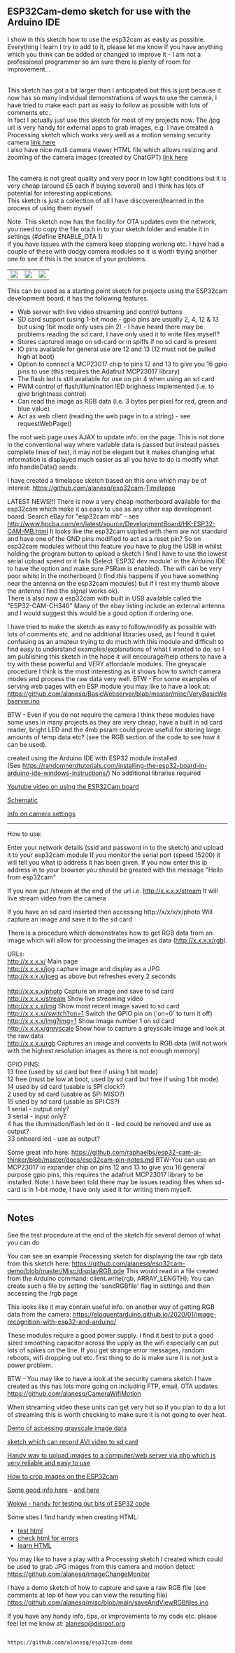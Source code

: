 
## ESP32Cam-demo sketch for use with the Arduino IDE 

I show in this sketch how to use the esp32cam as easily as possible.  Everything I learn I try to add to it, please let me know if you have anything which you think can be added or changed to improve it - I am not a professional programmer so am sure there is plenty of room for improvement... <br><br>

This sketch has got a bit larger than I anticipated but this is just because it now has so many individual demonstrations of ways to use the camera, I have tried to make each part as easy to follow as possible with lots of comments etc.. <br>
In fact I actually just use this sketch for most of my projects now.  The /jpg url is very handy for external apps to grab images, e.g. I have created a Processing sketch which works very well as a motion sensing security camera   [link here](https://github.com/alanesq/esp32cam-demo/tree/master/Misc/motionDetect) <br>
I also have  nice mutli camera viewer HTML file which allows resizing and zooming of the camera images (created by ChatGPT)  [link here](https://github.com/alanesq/esp32cam-demo/blob/master/Misc/multiCameraViewer.htm)<br><br>

The camera is not great quality and very poor in low light conditions but it is very cheap (around £5 each if buying several) and I think has lots of potential for interesting applications. <br>
This sketch is just a collection of all I have discovered/learned in the process of using them myself<br>

Note: This sketch now has the facility for OTA updates over the network, you need to copy the file ota.h in to your sketch folder and enable it in settings (#define ENABLE_OTA 1)
<br>
If you have issues with the camera keep stopping working etc. I have had a couple of these with dodgy camera modules so it is worth trying another one to see if this is the 
source of your problems. <br>

<table><tr>
  <td><img src="/images/root.png" /></td>
  <td><img src="/images/rgb.png" /></td>
  <td><img src="/images/grey.png" /></td>
</tr></table> 

This can be used as a starting point sketch for projects using the ESP32cam development board, it has the following features.
 - Web server with live video streaming and control buttons
 - SD card support (using 1-bit mode - gpio pins are usually 2, 4, 12 & 13 but using 1bit mode only uses pin 2) - I have heard there may be problems reading the sd card, I have only used it to write files myself?
 - Stores captured image on sd-card or in spiffs if no sd card is present
 - IO pins available for general use are 12 and 13 (12 must not be pulled high at boot)
 - Option to connect a MCP23017 chip to pins 12 and 13 to give you 16 gpio pins to use (this requires the Adafruit MCP23017 library)
 - The flash led is still available for use on pin 4 when using an sd card
 - PWM control of flash/illumination lED brighness implemented (i.e. to give brightness control)
 - Can read the image as RGB data  (i.e. 3 bytes per pixel for red, green and blue value)
 - Act as web client (reading the web page in to a string) - see requestWebPage()

The root web page uses AJAX to update info. on the page.  This is not done in the conventional way where variable data is passed but 
instead passes complete lines of text, it may not be elegant but it makes changing what information is displayed much easier as all you 
have to do is modify what info handleData() sends. 

I have created a timelapse sketch based on this one which may be of interest: https://github.com/alanesq/esp32cam-Timelapse

LATEST NEWS!!!
There is now a very cheap motherboard available for the esp32cam which make it as easy to use as any other esp development board. 
Search eBay for "esp32cam mb" - see http://www.hpcba.com/en/latest/source/DevelopmentBoard/HK-ESP32-CAM-MB.html 
It looks like the esp32cam suplied with them are not standard and have one of the GND pins modified to act as a reset pin?
So on esp32cam modules without this feature you have to plug the USB in whilst holding the program button to upload a sketch 
I find I have to use the lowest serial upload speed or it fails (Select 'ESP32 dev module' in the Arduino IDE to have the option and 
make sure PSRam is enabled). 
The wifi can be very poor whilst in the motherboard (I find this happens if you have something near the antenna on the esp32cam modules) 
but if I rest my thumb above the antenna I find the signal works ok).  
There is also now a esp32cam with built in USB available called the "ESP32-CAM-CH340" 
Many of the ebay listing include an external antenna and I would suggest this would be a good option if ordering one.  

I have tried to make the sketch as easy to follow/modify as possible with lots of comments etc. and no additional libraries used, 
as I found it quiet confusing as an amateur trying to do much with this module and difficult to find easy to understand 
examples/explanations of what I wanted to do, so I am publishing this sketch in the hope it will encourage/help others to have a 
try with these powerful and VERY affordable modules.
The greyscale procedure I think is the most interesting as it shows how to switch camera modes and process the raw data very well.
BTW - For some examples of serving web pages with en ESP module you may like to have a look 
      at: https://github.com/alanesq/BasicWebserver/blob/master/misc/VeryBasicWebserver.ino

BTW - Even if you do not require the camera I think these modules have some uses in many projects as they are very cheap, have a 
built in sd card reader, 
bright LED and the 4mb psram could prove useful for storing large amounts of temp data etc?   (see the RGB section of the code to 
see how it can be used).

created using the Arduino IDE with ESP32 module installed  
(See https://randomnerdtutorials.com/installing-the-esp32-board-in-arduino-ide-windows-instructions/)
No additional libraries required

[Youtube video on using the ESP32Cam board](https://www.youtube.com/watch?v=FmlxC0goKew)

[Schematic](https://github.com/SeeedDocument/forum_doc/blob/master/reg/ESP32_CAM_V1.6.pdf)

[Info on camera settings](https://randomnerdtutorials.com/esp32-cam-ov2640-camera-settings/)


----------------

How to use:

Enter your network details (ssid and password in to the sketch) and upload it to your esp32cam module
If you monitor the serial port (speed 15200) it will tell you what ip address it has been given.
If you now enter this ip address in to your browser you should be greated with the message "Hello from esp32cam"

If you now put /stream at the end of the url      i.e.   http://x.x.x.x/stream
It will live stream video from the camera

If you have an sd card inserted then accessing    http://x/x/x/x/photo
Will capture an image and save it to the sd card

There is a procedure which demonstrates how to get RGB data from an image which will allow for processing the images 
as data (http://x.x.x.x/rgb).

URLs:
<br>http://x.x.x.x/              Main page
<br>http://x.x.x.x/jpg           capture image and display as a JPG
<br>http://x.x.x.x/jpeg          as above but refreshes every 2 seconds    
<br>http://x.x.x.x/photo         Capture an image and save to sd card
<br>http://x.x.x.x/stream        Show live streaming video
<br>http://x.x.x.x/img           Show most recent image saved to sd card
<br>http://x.x.x.x//switch?on=1  Switch the GPIO pin on  ('on=0' to turn it off)
<br>http://x.x.x.x/img?img=1     Show image number 1 on sd card
<br>http://x.x.x.x/greyscale     Show how to capture a greyscale image and look at the raw data
<br>http://x.x.x.x/rgb           Captures an image and converts to RGB data (will not work with the highest 
                                 resolution images as there is not enough memory)
                                           
GPIO PINS:
<br>    13      free (used by sd card but free if using 1 bit mode)
<br>    12      free (must be low at boot, used by sd card but free if using 1 bit mode)
<br>    14      used by sd card (usable is SPI clock?)
<br>    2       used by sd card (usable as SPI MISO?)
<br>    15      used by sd card (usable as SPI CS?)
<br>    1       serial - output only?
<br>    3       serial - input only?
<br>    4       has the illumination/flash led on it - led could be removed and use as output?
<br>    33      onboard led - use as output?

Some great info here:   https://github.com/raphaelbs/esp32-cam-ai-thinker/blob/master/docs/esp32cam-pin-notes.md
BTW-You can use an MCP23017 io expander chip on pins 12 and 13 to give you 16 general purpose gpio pins, this requires the adafruit MCP23017 library to be installed.
Note: I have been told there may be issues reading files when sd-card is in 1-bit mode, I have only used it for writing them myself.


----------------

Notes
-----

See the test procedure at the end of the sketch for several demos of what you can do

You can see an example Processing sketch for displaying the raw rgb data from this sketch
here: https://github.com/alanesq/esp32cam-demo/blob/master/Misc/displayRGB.pde
This would read in a file created from the Arduino command:   client.write(rgb, ARRAY_LENGTH);
You can create such a file by setting the 'sendRGBfile' flag in settings and then accessing the /rgb page

This looks like it may contain useful info. on another way of getting RGB data from the camera: 
   https://eloquentarduino.github.io/2020/01/image-recognition-with-esp32-and-arduino/

These modules require a good power supply.  I find it best to put a good sized smoothing capacitor across the 
upply as the wifi especially can put lots 
of spikes on the line.
If you get strange error messages, random reboots, wifi dropping out etc. first thing to do is make sure it is 
not just a power problem.

BTW - You may like to have a look at the security camera sketch I have created as this has lots more going on 
including FTP, email, OTA updates
https://github.com/alanesq/CameraWifiMotion

When streaming video these units can get very hot so if you plan to do a lot of streaming this is worth checking to make sure it is not going to over heat.

[Demo of accessing grayscale image data](https://github.com/alanesq/esp32cam-demo/blob/master/Misc/esp32camdemo-greyscale.ino)
    
[sketch which can record AVI video to sd card](https://github.com/mtnbkr88/ESP32CAMVideoRecorder)

[Handy way to upload images to a computer/web server via php which is very reliable and easy to use](https://RandomNerdTutorials.com/esp32-cam-post-image-photo-server/)

[How to crop images on the ESP32cam](https://makexyz.fun/esp32-cam-cropping-images-on-device/)

[Some good info here](https://github.com/raphaelbs/esp32-cam-ai-thinker) - [and here](https://randomnerdtutorials.com/projects-esp32-cam/)

[Wokwi - handy for testing out bits of ESP32 code](https://wokwi.com/)

Some sites I find handy when creating HTML:
 - [test html](https://www.w3schools.com/tryit/tryit.asp?filename=tryhtml_hello )
 - [check html for errors](http://www.freeformatter.com/html-formatter.html#ad-output)
 - [learn HTML](https://www.w3schools.com/)
      
You may like to have a play with a Processing sketch I created which could be used to grab JPG images from this camera and motion detect: 
https://github.com/alanesq/imageChangeMonitor  

I have a demo sketch of how to capture and save a raw RGB file (see comments at top of how you can view the resulting file)
https://github.com/alanesq/misc/blob/main/saveAndViewRGBfiles.ino

If you have any handy info, tips, or improvements to my code etc. please feel let me know at: alanesq@disroot.org




                                                      https://github.com/alanesq/esp32cam-demo
